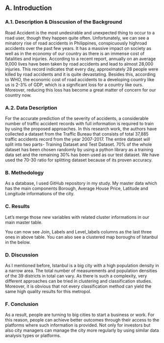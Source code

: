 ## A. Introduction


### A.1. Description & Disscusion of the Background
Road Accident is the most undesirable and unexpected thing to occur to a road user, though they happen quite often. Unfortunately, we can see a minatory rise of road accidents in Philippines, conspicuously highroad accidents over the past few years. It has a massive impact on society as well as in the economy of our country as there is an immense cost of fatalities and injuries. According to a recent report, annually on an average 9,000 lives have been taken by road accidents and lead to almost 28,000 injuries. This record indicates that every day, approximately 28 people were killed by road accidents and it is quite devastating. Besides this, according to WHO, the economic cost of road accidents to a developing country like us is 2-3% of GDP, which is a significant loss for a country like ours. Moreover, reducing this loss has become a great matter of concern for our country now.


### A.2. Data Description
For the accurate prediction of the severity of accidents, a considerable number of traffic accident records with full information is required to train by using the proposed approaches. In this research work, the authors have collected a dataset from the Traffic Bureau that consists of total 37,885 traffic accidents record from the year 2007-2017. The entire dataset will split into two parts- Training Dataset and Test Dataset. 70% of the whole dataset has been chosen randomly by using a python library as a training data set and the remaining 30% has been used as our test dataset. We have used the 70-30 ratio for splitting dataset because of its proven accuracy.


### B. Methodology
As a database, I used GitHub repository in my study. My master data which has the main components Borough, Average House Price, Latitude and Longitude informations of the city.


### C. Results
Let’s merge those new variables with related cluster informations in our main master table.


You can now see Join, Labels and Level_labels columns as the last three ones in above table. You can also see a clustered map boroughs of Istanbul in the below.


### D. Discussion
As I mentioned before, Istanbul is a big city with a high population density in a narrow area. The total number of measurements and population densities of the 39 districts in total can vary. As there is such a complexity, very different approaches can be tried in clustering and classification studies. Moreover, it is obvious that not every classification method can yield the same high quality results for this metropol.


### F. Conclusion
As a result, people are turning to big cities to start a business or work. For this reason, people can achieve better outcomes through their access to the platforms where such information is provided. Not only for investors but also city managers can manage the city more regularly by using similar data analysis types or platforms.
